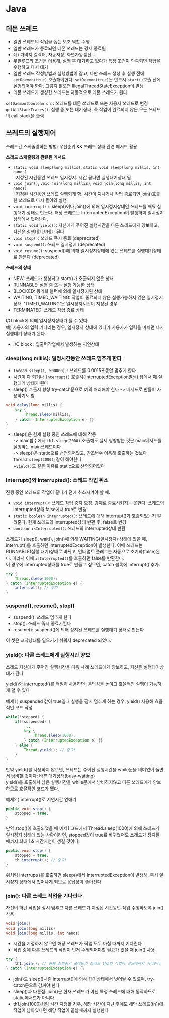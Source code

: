 # Java
## 데몬 쓰레드
- 일반 쓰레드의 작업을 돕는 보조 역할 수행
- 일반 쓰레드가 종료되면 데몬 쓰레드는 강제 종료됨
- 예) 가비지 컬렉터, 자동저장, 화면자동갱신...
- 무한루프와 조건문 이용해, 실행 후 대기하고 있다가 특정 조건이 만족되면 작업을 수행하고 다시 대기
- 일반 쓰레드 작성방법과 실행방법이 같고, 다만 쓰레드 생성 후 실행 전에 `setDaemon(true)` 호출해야한다. `setDaemon(true)`은 반드시 `start()`호출 전에 실행되어야 한다. 그렇지 않으면 IllegalThreadStateException이 발생
- 데몬 쓰레드가 생성한 쓰레드는 자동적으로 데몬 쓰레드가 된다

`setDaemon(boolean on)`: 쓰레드를 데몬 쓰레드로 또는 사용자 쓰레드로 변경<br>
`getAllStackTraces()`: 실행 중 또는 대기상태, 즉 작업이 완료되지 않은 모든 쓰레드의 call stack을 출력

## 쓰레드의 실행제어
쓰레드간 스케줄링하는 방법: 우선순위 && 쓰레드 상태 관련 메서드 활용

**쓰레드 스케줄링과 관련된 메서드**
- `static void sleep(long millis)`, `static void sleep(long millis, int nanos)`<br>
: 지정된 시간동안 쓰레드 일시정지. 시간 끝나면 실행대기상태 됨
- `void join()`, `void join(long millis)`, `void join(long millis, int nanos)`<br>
: 지정된 시간동안 쓰레드 실행되게 함. 시간이 지나거나 작업 종료되면 join()호출한 쓰레드로 다시 돌아와 실행
- `void interrupt()`: sleep()이나 join()에 의해 일시정지상태인 쓰레드를 깨워 실행대기 상태로 만든다. 해당 쓰레드는 InterruptedException이 발생하며 일시정지상태에서 벗어난다.
- `static void yield()`: 자신에게 주어진 실행시간을 다른 쓰레드에게 양보하고, 자신은 실행대기상태가 된다
- `void stop()`: 쓰레드 즉시 종료 (deprecated)
- `void suspend()`: 쓰레드 일시정지 (deprecated)  
- `void resume()`: suspend()에 의해 일시정지상태에 있는 쓰레드를 실행대기상태로 만든다 (deprecated)

**쓰레드의 상태**
- NEW: 쓰레드가 생성되고 start()가 호출되지 않은 상태
- RUNNABLE: 실행 중 또는 실행 가능한 상태
- BLOCKED: 동기화 블럭에 의해 일시정지된 상태
- WAITING, TIMED_WAITING: 작업이 종료되지 않은 실행가능하지 않은 일시정지 상태. 'TIMED_WAITING'은 일시정지시간이 지정된 경우
- TERMINATED: 쓰레드 작업 종료 상태


I/O block에 의해 일시정지상태가 될 수 있다. <br>
예) 사용자의 입력 기다리는 경우, 일시정지 상태에 있다가 사용자가 입력을 마치면 다시 실행대기 상태가 된다. 
- I/O block : 입출력작업에서 발생하는 지연상태

### sleep(long millis): 일정시간동안 쓰레드 멈추게 한다
- `Thread.sleep(1, 500000);`: 쓰레드를 0.0015초동안 멈추게 한다
- 시간이 다 되거나 `interrupt()` 호출시(InterruptedException발생) 잠에서 깨 실행대기 상태가 된다
- sleep() 호출시 항상 try-catch문으로 예외 처리해야 한다 -> 메서드로 만들어 사용하기도 함
```Java
void delay(long millis) {
    try {
        Thread.sleep(millis);
    } catch (InterruptedException e) {}
}
```

- sleep()은 현재 실행 중인 쓰레드에 대해 작동<br>
-> main함수에서 `th1.sleep(2000)` 호출해도 실제 영향받는 것은 main메서드를 실행하는 main쓰레드이다<br>
-> sleep()은 static으로 선언되어있고, 참조변수 이용해 호출하는 것보다 `Thread.sleep(2000);`같이 해야한다<br>
+`yield()`도 같은 이유로 static으로 선언되어있다

### interrupt()와 interrupted(): 쓰레드 작업 취소 
진행 중인 쓰레드의 작업이 끝나기 전에 취소시켜야 할 때.
- `void interrupt()`: 쓰레드 작업 중지 요청. 강제로 종료시키지는 못한다. 쓰레드의 interrupted상태 false에서 true로 변경
- `static boolean interrupted()`: 쓰레드에 대해 interrupt()가 호출되었는지 알려준다. 현재 쓰레드의 interrupted상태 반환 후, false로 변경
- `boolean isInterrupted()`: 쓰레드의 interrupted상태 반환

쓰레드가 sleep(), wait(), join()에 의해 WAITING(일시정지) 상태에 있을 때, interrupt()를 호출하면 InterruptedException이 발생한다. 이때 쓰레드는 RUNNABLE(실행 대기)상태로 바뀌고, 인터럽트 플래그는 자동으로 초기화(false)된다. 따라서 이때 `isInterrupted()`를 호출하면 false를 반환한다.<br>
이 경우에 interrupted상태를 true로 만들고 싶으면, catch 블록에 interrupt() 추가.
```Java
try {
    Thread.sleep(1000);
} catch (InterruptedException e) {
    interrupt(); // 추가
}
```

### suspend(), resume(), stop()
- suspend(): 쓰레드 멈추게 한다
- stop(): 쓰레드 즉시 종료시킨다
- resume(): suspend()에 의해 정지된 쓰레드를 실행대기 상태로 만든다

이 셋은 교착상태를 일으키기 쉬워서 deprecated 되었다.

### yield(): 다른 쓰레드에게 실행시간 양보
쓰레드 자신에게 주어진 실행시간을 다음 차례 쓰레드에게 양보하고, 자신은 실행대기상태가 된다

yield()와 interrupted()를 적절히 사용하면, 응답성을 높이고 효율적인 실행이 가능하게 할 수 있다

예제1 ) suspended 값이 true일때 실행을 잠시 멈추게 하는 경우, yield() 사용해 효율적인 코드 작성
```Java
while(!stopped) {
    if(!suspended) {
        ...
        try {
            Thread.sleep(1000);
        } catch (InterruptedException e) {}
    } else {
        Thread.yield(); // 중요!
    }
}
```
만약 yield()를 사용하지 않으면, 쓰레드는 주어진 실행시간을 while문을 의미없이 돌면서 낭비할 것이다: 바쁜 대기상태(busy-waiting) <br>
yield()를 호출해서 남은 실행시간을 while문에서 낭비하지않고 다른 쓰레드에게 양보하므로 효율적인 코드가 됐다.

예제2 ) interrupt()로 지연시간 없애기
```Java
public void stop() {
    stopped = true;
}
```
만약 stop()이 호출되었을 때 예제1 코드에서 Thread.sleep(1000)에 의해 쓰레드가 일시정지 상태에 있는 상황이라면, stopped값이 true로 바뀌었어도 쓰레드가 정지될 때까지 최대 1초 시간지연이 생길 것이다.

```Java
public void stop() {
    stopped = true;
    th.interrupt(); // 중요!
}
```
위처럼 interrupt()를 호출하면 sleep()에서 InterruptedException이 발생해, 즉시 일시정지 상태에서 벗어나게 되므로 응답성이 좋아진다

### join(): 다른 쓰레드 작업을 기다린다
자신이 하던 작업을 잠시 멈추고 다른 쓰레드가 지정된 시간동안 작업 수행하도록 join() 사용

```Java
void join()
void join(long millis)
void join(long millis, int nanos)
```

- 시간을 지정하지 않으면 해당 쓰레드가 작업 모두 마칠 때까지 기다린다
- 작업 중에 다른 쓰레드의 작업이 먼저 수행되어야할 필요가 있을 때 join() 사용

```Java
try {
    th1.join(); // 현재 실행중인 쓰레드가 쓰레드 th1의 작업이 끝날때까지 기다린다
} catch (InterruptedException e) {}
```
- join()도 sleep()처럼 interrupt()에 의해 대기상태에서 벗어날 수 있으며, try-catch문으로 감싸야 한다
- sleep()과 다른점: join()은 현재 쓰레드가 아닌 특정 쓰레드에 대해 동작하므로 static메서드가 아니다
- th1.join(1000)처럼 시간 지정할 경우, 해당 시간이 지난 후에도 해당 쓰레드(th1)에 작업이 남아있다면 해당 작업이 끝날때까지 실행한다